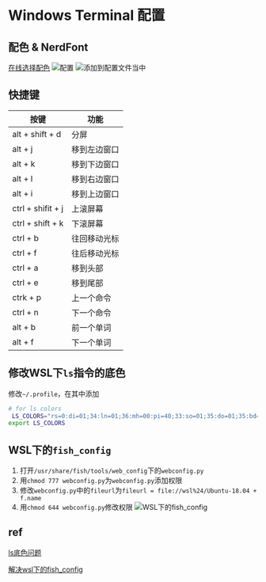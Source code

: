 # Windows Terminal 配置

## 配色 & NerdFont
[在线选择配色](https://atomcorp.github.io/themes/)
![配置](https://i.loli.net/2020/08/06/NHpXngi7u6oMjfb.png)
![添加到配置文件当中](https://i.loli.net/2020/08/06/iSdKvReYHcF5M1N.png)


## 快捷键

| 按键              | 功能         |
|-------------------|--------------|
| alt + shift + d   | 分屏         |
| alt + j           | 移到左边窗口 |
| alt + k           | 移到下边窗口 |
| alt + l           | 移到右边窗口 |
| alt + i           | 移到上边窗口 |
| ctrl + shifit + j | 上滚屏幕     |
| ctrl + shift + k  | 下滚屏幕     |
| ctrl + b          | 往回移动光标 |
| ctrl + f          | 往后移动光标 |
| ctrl + a          | 移到头部     |
| ctrl + e          | 移到尾部     |
| ctrk + p          | 上一个命令   |
| ctrl + n          | 下一个命令   |
| alt + b           | 前一个单词   |
| alt + f           | 下一个单词   |

## 修改WSL下`ls`指令的底色
修改`~/.profile`，在其中添加

```bash
# for ls colors
 LS_COLORS="rs=0:di=01;34:ln=01;36:mh=00:pi=40;33:so=01;35:do=01;35:bd=40;33;01:cd=40;33;01:or=40;31;01:su=37;41:sg=30;43:ca=30;41:tw=30;42:ow=01;34:st=37;44:ex=01;32:*.tar=01;31:*.tgz=01;31:*.arc=01;31:*.arj=01;31:*.taz=01;31:*.lha=01;31:*.lz4=01;31:*.lzh=01;31:*.lzma=01;31:*.tlz=01;31:*.txz=01;31:*.tzo=01;31:*.t7z=01;31:*.zip=01;31:*.z=01;31:*.Z=01;31:*.dz=01;31:*.gz=01;31:*.lrz=01;31:*.lz=01;31:*.lzo=01;31:*.xz=01;31:*.bz2=01;31:*.bz=01;31:*.tbz=01;31:*.tbz2=01;31:*.tz=01;31:*.deb=01;31:*.rpm=01;31:*.jar=01;31:*.war=01;31:*.ear=01;31:*.sar=01;31:*.rar=01;31:*.alz=01;31:*.ace=01;31:*.zoo=01;31:*.cpio=01;31:*.7z=01;31:*.rz=01;31:*.cab=01;31:*.jpg=01;35:*.jpeg=01;35:*.gif=01;35:*.bmp=01;35:*.pbm=01;35:*.pgm=01;35:*.ppm=01;35:*.tga=01;35:*.xbm=01;35:*.xpm=01;35:*.tif=01;35:*.tiff=01;35:*.png=01;35:*.svg=01;35:*.svgz=01;35:*.mng=01;35:*.pcx=01;35:*.mov=01;35:*.mpg=01;35:*.mpeg=01;35:*.m2v=01;35:*.mkv=01;35:*.webm=01;35:*.ogm=01;35:*.mp4=01;35:*.m4v=01;35:*.mp4v=01;35:*.vob=01;35:*.qt=01;35:*.nuv=01;35:*.wmv=01;35:*.asf=01;35:*.rm=01;35:*.rmvb=01;35:*.flc=01;35:*.avi=01;35:*.fli=01;35:*.flv=01;35:*.gl=01;35:*.dl=01;35:*.xcf=01;35:*.xwd=01;35:*.yuv=01;35:*.cgm=01;35:*.emf=01;35:*.axv=01;35:*.anx=01;35:*.ogv=01;35:*.ogx=01;35:*.aac=00;36:*.au=00;36:*.flac=00;36:*.m4a=00;36:*.mid=00;36:*.midi=00;36:*.mka=00;36:*.mp3=00;36:*.mpc=00;36:*.ogg=00;36:*.ra=00;36:*.wav=00;36:*.axa=00;36:*.oga=00;36:*.spx=00;36:*.xspf=00;36:"
export LS_COLORS
```
## WSL下的`fish_config`
1. 打开`/usr/share/fish/tools/web_config`下的`webconfig.py`
2. 用`chmod 777 webconfig.py`为`webconfig.py`添加权限
3. 修改`webconfig.py`中的`fileurl`为`fileurl = file://wsl%24/Ubuntu-18.04 + f.name`
4. 用`chmod 644 webconfig.py`修改权限
![WSL下的fish_config](https://i.loli.net/2020/08/06/CEBDXeI3O4JYkvW.png)

## ref

[ls底色问题](https://www.jianshu.com/p/c0a7506b58b2)

[解决wsl下的fish_config](https://github.com/fish-shell/fish-shell/issues/4299)

